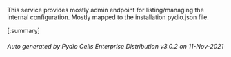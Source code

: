 






This service provides mostly admin endpoint for listing/managing the internal configuration. Mostly mapped to the installation pydio.json file.

[:summary]

###### Auto generated by Pydio Cells Enterprise Distribution v3.0.2 on 11-Nov-2021
